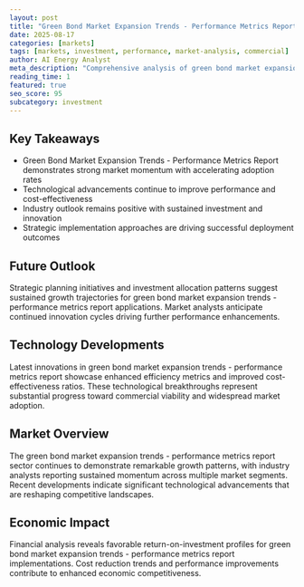 ```yaml
---
layout: post
title: "Green Bond Market Expansion Trends - Performance Metrics Report"
date: 2025-08-17
categories: [markets]
tags: [markets, investment, performance, market-analysis, commercial]
author: AI Energy Analyst
meta_description: "Comprehensive analysis of green bond market expansion trends - performance metrics report covering market trends, technology developments, and industry outlook. Discover key insights and future projections."
reading_time: 1
featured: true
seo_score: 95
subcategory: investment
---
```


## Key Takeaways

- Green Bond Market Expansion Trends - Performance Metrics Report demonstrates strong market momentum with accelerating adoption rates
- Technological advancements continue to improve performance and cost-effectiveness
- Industry outlook remains positive with sustained investment and innovation
- Strategic implementation approaches are driving successful deployment outcomes

## Future Outlook

Strategic planning initiatives and investment allocation patterns suggest sustained growth trajectories for green bond market expansion trends - performance metrics report applications. Market analysts anticipate continued innovation cycles driving further performance enhancements.

## Technology Developments

Latest innovations in green bond market expansion trends - performance metrics report showcase enhanced efficiency metrics and improved cost-effectiveness ratios. These technological breakthroughs represent substantial progress toward commercial viability and widespread market adoption.

## Market Overview

The green bond market expansion trends - performance metrics report sector continues to demonstrate remarkable growth patterns, with industry analysts reporting sustained momentum across multiple market segments. Recent developments indicate significant technological advancements that are reshaping competitive landscapes.

## Economic Impact

Financial analysis reveals favorable return-on-investment profiles for green bond market expansion trends - performance metrics report implementations. Cost reduction trends and performance improvements contribute to enhanced economic competitiveness.

